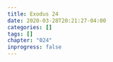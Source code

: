 ```yaml
---
title: Exodus 24
date: 2020-03-28T20:21:27-04:00
categories: []
tags: []
chapter: "024"
inprogress: false
---
```


